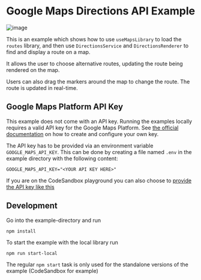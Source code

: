 # Google Maps Directions API Example

![image](https://raw.githubusercontent.com/visgl/react-google-maps/main/website/static/images/examples/directions.jpg)

This is an example which shows how to use `useMapsLibrary` to load the `routes` library, and then use `DirectionsService` and `DirectionsRenderer` to find and display a route on a map.

It allows the user to choose alternative routes, updating the route being rendered on the map.

Users can also drag the markers around the map to change the route. The route is updated in real-time.

## Google Maps Platform API Key

This example does not come with an API key. Running the examples locally requires a valid API key for the Google Maps Platform.
See [the official documentation][get-api-key] on how to create and configure your own key.

The API key has to be provided via an environment variable `GOOGLE_MAPS_API_KEY`. This can be done by creating a
file named `.env` in the example directory with the following content:

```shell title=".env"
GOOGLE_MAPS_API_KEY="<YOUR API KEY HERE>"
```

If you are on the CodeSandbox playground you can also choose to [provide the API key like this](https://codesandbox.io/docs/learn/environment/secrets)

## Development

Go into the example-directory and run

```shell
npm install
```

To start the example with the local library run

```shell
npm run start-local
```

The regular `npm start` task is only used for the standalone versions of the example (CodeSandbox for example)

[get-api-key]: https://developers.google.com/maps/documentation/javascript/get-api-key
